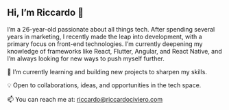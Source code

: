 ## Hi, I’m Riccardo 👋

I’m a 26-year-old passionate about all things tech. After spending several years in marketing, I recently made the leap into development, with a primary focus on front-end technologies. I’m currently deepening my knowledge of frameworks like React, Flutter, Angular, and React Native, and I’m always looking for new ways to push myself further.

🌱 I’m currently learning and building new projects to sharpen my skills.

💡 Open to collaborations, ideas, and opportunities in the tech space.

📫 You can reach me at: riccardo@riccardociviero.com
